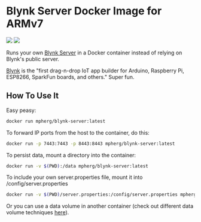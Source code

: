 # Blynk Server Docker Image for ARMv7

[![](https://images.microbadger.com/badges/image/mpherg/blynk-server.svg)](http://microbadger.com/images/mpherg/blynk-server
"Get your own image badge on microbadger.com") [![](https://images.microbadger.com/badges/version/mpherg/blynk-server.svg)](http://microbadger.com/images/mpherg/blynk-server
"Get your own version badge on microbadger.com")

Runs your own [Blynk Server](https://github.com/blynkkk/blynk-server) in a Docker container instead of relying on Blynk's public server.

[Blynk](http://www.blynk.cc) is the "first drag-n-drop IoT app builder for Arduino, Raspberry Pi, ESP8266, SparkFun boards, and others." Super fun.

## How To Use It

Easy peasy:

```sh
docker run mpherg/blynk-server:latest
```

To forward IP ports from the host to the container, do this:

```sh
docker run -p 7443:7443 -p 8443:8443 mpherg/blynk-server:latest
```

To persist data, mount a directory into the container:

```sh
docker run -v $(PWD):/data mpherg/blynk-server:latest
```

To include your own server.properties file, mount it into /config/server.properties

```sh
docker run -v $(PWD)/server.properties:/config/server.properties mpherg/blynk-server:latest
```

Or you can use a data volume in another container (check out different data volume techniques [here](https://docs.docker.com/engine/tutorials/dockervolumes/)).
